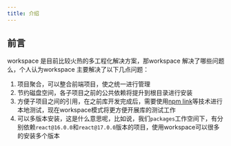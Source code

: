 ```yaml
---
title: 介绍
---
```


## 前言
workspace 是目前比较火热的多工程化解决方案，那workspace 解决了哪些问题么，个人认为workspace 主要解决了以下几点问题：
1. 项目聚合，可以整合前端项目，使之统一进行管理
2. 节约磁盘空间，各子项目之前的公共依赖将提升到根目录进行安装
3. 方便子项目之间的引用，在之前库开发完成后，需要使用[npm link](https://blog.csdn.net/qq_34998786/article/details/120073072)等技术进行本地测试，现在workspace模式将更方便开展库的测试工作
4. 可以多版本安装，这是什么意思呢，比如说，我们`packages`工作空间下，有分别依赖`react@16.0.0`和`react@17.0.0`版本的项目，使用workspace可以很多的安装多个版本